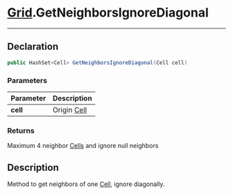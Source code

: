 # [Grid](GridSystem.md##GRID-INCLUDES).GetNeighborsIgnoreDiagonal
---
## Declaration
```csharp
public HashSet<Cell> GetNeighborsIgnoreDiagonal(Cell cell)
```

### Parameters
|Parameter|Description|
|---|---|
|**cell**|Origin [Cell](GridSystem.md##CELL-INCLUDES)|

### Returns
Maximum 4 neighbor [Cells](GridSystem.md##CELL-INCLUDES) and ignore null neighbors

## Description
Method to get neighbors of one [Cell](GridSystem.md##CELL-INCLUDES), ignore diagonally.
